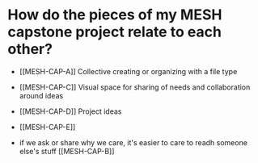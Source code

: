 # How do the pieces of my MESH capstone project relate to each other?



- [[MESH-CAP-A]] Collective creating or organizing with a file type  
- [[MESH-CAP-C]] Visual space for sharing of needs and collaboration around ideas 
- [[MESH-CAP-D]] Project ideas
- [[MESH-CAP-E]] 



- if we ask or share why we care, it's easier to care to readh someone else's stuff [[MESH-CAP-B]]





